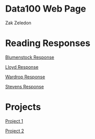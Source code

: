 # Data100 Web Page

Zak Zeledon

# Reading Responses
[Blumenstock Response](https://szzeledon.github.io/Data100-Workshop/Blumenstock)

[Lloyd Response](https://szzeledon.github.io/Data100-Workshop/T.%20Lloyd%20Response)

[Wardrop Response](https://szzeledon.github.io/Data100-Workshop/Wardrop%20Response)

[Stevens Response](https://szzeledon/github.io/Data100-Workshop/Stevens%20Response)

# Projects 
[Project 1](https://szzeledon.github.io/Data100-Workshop/Project1_Azerbaijan) 

[Project 2](https://github.com/szzeledon/Data100-Workshop/blob/master/Project%202%20(Part%201).md)
